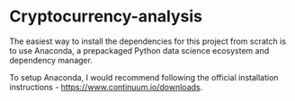 # Cryptocurrency-analysis


The easiest way to install the dependencies for this project from scratch is to use Anaconda, a prepackaged Python data science ecosystem and dependency manager.

To setup Anaconda, I would recommend following the official installation instructions - https://www.continuum.io/downloads.
